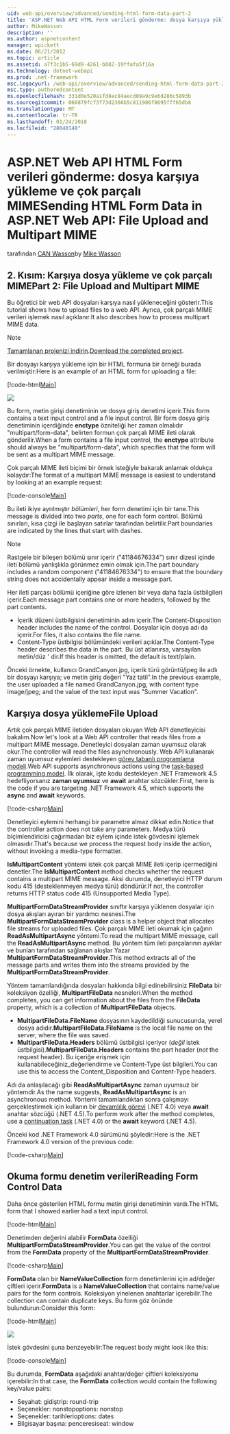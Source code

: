 ```yaml
---
uid: web-api/overview/advanced/sending-html-form-data-part-2
title: 'ASP.NET Web API HTML Form verileri gönderme: dosya karşıya yükleme ve çok parçalı MIME | Microsoft Docs'
author: MikeWasson
description: ''
ms.author: aspnetcontent
manager: wpickett
ms.date: 06/21/2012
ms.topic: article
ms.assetid: a7f3c1b5-69d9-4261-b082-19ffafa5f16a
ms.technology: dotnet-webapi
ms.prod: .net-framework
msc.legacyurl: /web-api/overview/advanced/sending-html-form-data-part-2
msc.type: authoredcontent
ms.openlocfilehash: 331d0e520a1fd8ec84aecd09a9c9e6d286c5893b
ms.sourcegitcommit: 060879fcf3f73d2366b5c811986f8695fff65db8
ms.translationtype: MT
ms.contentlocale: tr-TR
ms.lasthandoff: 01/24/2018
ms.locfileid: "28040148"
---
```

<a name="sending-html-form-data-in-aspnet-web-api-file-upload-and-multipart-mime"></a><span data-ttu-id="9b6f1-102">ASP.NET Web API HTML Form verileri gönderme: dosya karşıya yükleme ve çok parçalı MIME</span><span class="sxs-lookup"><span data-stu-id="9b6f1-102">Sending HTML Form Data in ASP.NET Web API: File Upload and Multipart MIME</span></span>
====================
<span data-ttu-id="9b6f1-103">tarafından [CAN Wasson](https://github.com/MikeWasson)</span><span class="sxs-lookup"><span data-stu-id="9b6f1-103">by [Mike Wasson](https://github.com/MikeWasson)</span></span>

## <a name="part-2-file-upload-and-multipart-mime"></a><span data-ttu-id="9b6f1-104">2. Kısım: Karşıya dosya yükleme ve çok parçalı MIME</span><span class="sxs-lookup"><span data-stu-id="9b6f1-104">Part 2: File Upload and Multipart MIME</span></span>

<span data-ttu-id="9b6f1-105">Bu öğretici bir web API dosyaları karşıya nasıl yükleneceğini gösterir.</span><span class="sxs-lookup"><span data-stu-id="9b6f1-105">This tutorial shows how to upload files to a web API.</span></span> <span data-ttu-id="9b6f1-106">Ayrıca, çok parçalı MIME verileri işlemek nasıl açıklanır.</span><span class="sxs-lookup"><span data-stu-id="9b6f1-106">It also describes how to process multipart MIME data.</span></span>

> [!NOTE]
> <span data-ttu-id="9b6f1-107">[Tamamlanan projenizi indirin](https://code.msdn.microsoft.com/ASPNET-Web-API-File-Upload-a8c0fb0d).</span><span class="sxs-lookup"><span data-stu-id="9b6f1-107">[Download the completed project](https://code.msdn.microsoft.com/ASPNET-Web-API-File-Upload-a8c0fb0d).</span></span>


<span data-ttu-id="9b6f1-108">Bir dosyayı karşıya yükleme için bir HTML formuna bir örneği burada verilmiştir:</span><span class="sxs-lookup"><span data-stu-id="9b6f1-108">Here is an example of an HTML form for uploading a file:</span></span>

[!code-html[Main](sending-html-form-data-part-2/samples/sample1.html)]

![](sending-html-form-data-part-2/_static/image1.png)

<span data-ttu-id="9b6f1-109">Bu form, metin girişi denetiminin ve dosya giriş denetimi içerir.</span><span class="sxs-lookup"><span data-stu-id="9b6f1-109">This form contains a text input control and a file input control.</span></span> <span data-ttu-id="9b6f1-110">Bir form dosya giriş denetiminin içerdiğinde **enctype** özniteliği her zaman olmalıdır &quot;multipart/form-data&quot;, belirten formun çok parçalı MIME ileti olarak gönderilir.</span><span class="sxs-lookup"><span data-stu-id="9b6f1-110">When a form contains a file input control, the **enctype** attribute should always be &quot;multipart/form-data&quot;, which specifies that the form will be sent as a multipart MIME message.</span></span>

<span data-ttu-id="9b6f1-111">Çok parçalı MIME ileti biçimi bir örnek isteğiyle bakarak anlamak oldukça kolaydır:</span><span class="sxs-lookup"><span data-stu-id="9b6f1-111">The format of a multipart MIME message is easiest to understand by looking at an example request:</span></span>

[!code-console[Main](sending-html-form-data-part-2/samples/sample2.cmd)]

<span data-ttu-id="9b6f1-112">Bu ileti ikiye ayrılmıştır *bölümleri*, her form denetimi için bir tane.</span><span class="sxs-lookup"><span data-stu-id="9b6f1-112">This message is divided into two *parts*, one for each form control.</span></span> <span data-ttu-id="9b6f1-113">Bölümü sınırları, kısa çizgi ile başlayan satırlar tarafından belirtilir.</span><span class="sxs-lookup"><span data-stu-id="9b6f1-113">Part boundaries are indicated by the lines that start with dashes.</span></span>

> [!NOTE]
> <span data-ttu-id="9b6f1-114">Rastgele bir bileşen bölümü sınır içerir (&quot;41184676334&quot;) sınır dizesi içinde ileti bölümü yanlışlıkla görünmez emin olmak için.</span><span class="sxs-lookup"><span data-stu-id="9b6f1-114">The part boundary includes a random component (&quot;41184676334&quot;) to ensure that the boundary string does not accidentally appear inside a message part.</span></span>


<span data-ttu-id="9b6f1-115">Her ileti parçası bölümü içeriğine göre izlenen bir veya daha fazla üstbilgileri içerir.</span><span class="sxs-lookup"><span data-stu-id="9b6f1-115">Each message part contains one or more headers, followed by the part contents.</span></span>

- <span data-ttu-id="9b6f1-116">İçerik düzeni üstbilgisini denetiminin adını içerir.</span><span class="sxs-lookup"><span data-stu-id="9b6f1-116">The Content-Disposition header includes the name of the control.</span></span> <span data-ttu-id="9b6f1-117">Dosyalar için dosya adı da içerir.</span><span class="sxs-lookup"><span data-stu-id="9b6f1-117">For files, it also contains the file name.</span></span>
- <span data-ttu-id="9b6f1-118">Content-Type üstbilgisi bölümündeki verileri açıklar.</span><span class="sxs-lookup"><span data-stu-id="9b6f1-118">The Content-Type header describes the data in the part.</span></span> <span data-ttu-id="9b6f1-119">Bu üst atlanırsa, varsayılan metin/düz ' dir.</span><span class="sxs-lookup"><span data-stu-id="9b6f1-119">If this header is omitted, the default is text/plain.</span></span>

<span data-ttu-id="9b6f1-120">Önceki örnekte, kullanıcı GrandCanyon.jpg, içerik türü görüntü/jpeg ile adlı bir dosyayı karşıya; ve metin giriş değeri &quot;Yaz tatil&quot;.</span><span class="sxs-lookup"><span data-stu-id="9b6f1-120">In the previous example, the user uploaded a file named GrandCanyon.jpg, with content type image/jpeg; and the value of the text input was &quot;Summer Vacation&quot;.</span></span>

## <a name="file-upload"></a><span data-ttu-id="9b6f1-121">Karşıya dosya yükleme</span><span class="sxs-lookup"><span data-stu-id="9b6f1-121">File Upload</span></span>

<span data-ttu-id="9b6f1-122">Artık çok parçalı MIME iletiden dosyaları okuyan Web API denetleyicisi bakalım.</span><span class="sxs-lookup"><span data-stu-id="9b6f1-122">Now let's look at a Web API controller that reads files from a multipart MIME message.</span></span> <span data-ttu-id="9b6f1-123">Denetleyici dosyaları zaman uyumsuz olarak okur.</span><span class="sxs-lookup"><span data-stu-id="9b6f1-123">The controller will read the files asynchronously.</span></span> <span data-ttu-id="9b6f1-124">Web API kullanarak zaman uyumsuz eylemleri destekleyen [görev tabanlı programlama modeli](https://msdn.microsoft.com/library/dd460693.aspx).</span><span class="sxs-lookup"><span data-stu-id="9b6f1-124">Web API supports asynchronous actions using the [task-based programming model](https://msdn.microsoft.com/library/dd460693.aspx).</span></span> <span data-ttu-id="9b6f1-125">İlk olarak, işte kodu destekleyen .NET Framework 4.5 hedefliyorsanız **zaman uyumsuz** ve **await** anahtar sözcükler.</span><span class="sxs-lookup"><span data-stu-id="9b6f1-125">First, here is the code if you are targeting .NET Framework 4.5, which supports the **async** and **await** keywords.</span></span>

[!code-csharp[Main](sending-html-form-data-part-2/samples/sample3.cs)]

<span data-ttu-id="9b6f1-126">Denetleyici eylemini herhangi bir parametre almaz dikkat edin.</span><span class="sxs-lookup"><span data-stu-id="9b6f1-126">Notice that the controller action does not take any parameters.</span></span> <span data-ttu-id="9b6f1-127">Medya türü biçimlendiricisi çağırmadan biz eylem içinde istek gövdesini işlemek olmasıdır.</span><span class="sxs-lookup"><span data-stu-id="9b6f1-127">That's because we process the request body inside the action, without invoking a media-type formatter.</span></span>

<span data-ttu-id="9b6f1-128">**IsMultipartContent** yöntemi istek çok parçalı MIME ileti içerip içermediğini denetler.</span><span class="sxs-lookup"><span data-stu-id="9b6f1-128">The **IsMultipartContent** method checks whether the request contains a multipart MIME message.</span></span> <span data-ttu-id="9b6f1-129">Aksi durumda, denetleyici HTTP durum kodu 415 (desteklenmeyen medya türü) döndürür.</span><span class="sxs-lookup"><span data-stu-id="9b6f1-129">If not, the controller returns HTTP status code 415 (Unsupported Media Type).</span></span>

<span data-ttu-id="9b6f1-130">**MultipartFormDataStreamProvider** sınıftır karşıya yüklenen dosyalar için dosya akışları ayıran bir yardımcı nesnesi.</span><span class="sxs-lookup"><span data-stu-id="9b6f1-130">The **MultipartFormDataStreamProvider** class is a helper object that allocates file streams for uploaded files.</span></span> <span data-ttu-id="9b6f1-131">Çok parçalı MIME ileti okumak için çağırın **ReadAsMultipartAsync** yöntemi.</span><span class="sxs-lookup"><span data-stu-id="9b6f1-131">To read the multipart MIME message, call the **ReadAsMultipartAsync** method.</span></span> <span data-ttu-id="9b6f1-132">Bu yöntem tüm ileti parçalarının ayıklar ve bunları tarafından sağlanan akışlar Yazar **MultipartFormDataStreamProvider**.</span><span class="sxs-lookup"><span data-stu-id="9b6f1-132">This method extracts all of the message parts and writes them into the streams provided by the **MultipartFormDataStreamProvider**.</span></span>

<span data-ttu-id="9b6f1-133">Yöntem tamamlandığında dosyaları hakkında bilgi edinebilirsiniz **FileData** bir koleksiyon özelliği, **MultipartFileData** nesneleri.</span><span class="sxs-lookup"><span data-stu-id="9b6f1-133">When the method completes, you can get information about the files from the **FileData** property, which is a collection of **MultipartFileData** objects.</span></span>

- <span data-ttu-id="9b6f1-134">**MultipartFileData.FileName** dosyasının kaydedildiği sunucusunda, yerel dosya adıdır.</span><span class="sxs-lookup"><span data-stu-id="9b6f1-134">**MultipartFileData.FileName** is the local file name on the server, where the file was saved.</span></span>
- <span data-ttu-id="9b6f1-135">**MultipartFileData.Headers** bölümü üstbilgisi içeriyor (*değil* istek üstbilgisi).</span><span class="sxs-lookup"><span data-stu-id="9b6f1-135">**MultipartFileData.Headers** contains the part header (*not* the request header).</span></span> <span data-ttu-id="9b6f1-136">Bu içeriğe erişmek için kullanabileceğiniz\_değerlendirme ve Content-Type üst bilgileri.</span><span class="sxs-lookup"><span data-stu-id="9b6f1-136">You can use this to access the Content\_Disposition and Content-Type headers.</span></span>

<span data-ttu-id="9b6f1-137">Adı da anlaşılacağı gibi **ReadAsMultipartAsync** zaman uyumsuz bir yöntemdir.</span><span class="sxs-lookup"><span data-stu-id="9b6f1-137">As the name suggests, **ReadAsMultipartAsync** is an asynchronous method.</span></span> <span data-ttu-id="9b6f1-138">Yöntemi tamamlandıktan sonra çalışmayı gerçekleştirmek için kullanın bir [devamlılık görevi](https://msdn.microsoft.com/library/ee372288.aspx) (.NET 4.0) veya **await** anahtar sözcüğü (.NET 4.5).</span><span class="sxs-lookup"><span data-stu-id="9b6f1-138">To perform work after the method completes, use a [continuation task](https://msdn.microsoft.com/library/ee372288.aspx) (.NET 4.0) or the **await** keyword (.NET 4.5).</span></span>

<span data-ttu-id="9b6f1-139">Önceki kod .NET Framework 4.0 sürümünü şöyledir:</span><span class="sxs-lookup"><span data-stu-id="9b6f1-139">Here is the .NET Framework 4.0 version of the previous code:</span></span>

[!code-csharp[Main](sending-html-form-data-part-2/samples/sample4.cs)]

## <a name="reading-form-control-data"></a><span data-ttu-id="9b6f1-140">Okuma formu denetim verileri</span><span class="sxs-lookup"><span data-stu-id="9b6f1-140">Reading Form Control Data</span></span>

<span data-ttu-id="9b6f1-141">Daha önce gösterilen HTML formu metin girişi denetiminin vardı.</span><span class="sxs-lookup"><span data-stu-id="9b6f1-141">The HTML form that I showed earlier had a text input control.</span></span>

[!code-html[Main](sending-html-form-data-part-2/samples/sample5.html)]

<span data-ttu-id="9b6f1-142">Denetimden değerini alabilir **FormData** özelliği **MultipartFormDataStreamProvider**.</span><span class="sxs-lookup"><span data-stu-id="9b6f1-142">You can get the value of the control from the **FormData** property of the **MultipartFormDataStreamProvider**.</span></span>

[!code-csharp[Main](sending-html-form-data-part-2/samples/sample6.cs?highlight=15)]

<span data-ttu-id="9b6f1-143">**FormData** olan bir **NameValueCollection** form denetimlerini için ad/değer çiftleri içerir.</span><span class="sxs-lookup"><span data-stu-id="9b6f1-143">**FormData** is a **NameValueCollection** that contains name/value pairs for the form controls.</span></span> <span data-ttu-id="9b6f1-144">Koleksiyon yinelenen anahtarlar içerebilir.</span><span class="sxs-lookup"><span data-stu-id="9b6f1-144">The collection can contain duplicate keys.</span></span> <span data-ttu-id="9b6f1-145">Bu form göz önünde bulundurun:</span><span class="sxs-lookup"><span data-stu-id="9b6f1-145">Consider this form:</span></span>

[!code-html[Main](sending-html-form-data-part-2/samples/sample7.html)]

![](sending-html-form-data-part-2/_static/image2.png)

<span data-ttu-id="9b6f1-146">İstek gövdesini şuna benzeyebilir:</span><span class="sxs-lookup"><span data-stu-id="9b6f1-146">The request body might look like this:</span></span>

[!code-console[Main](sending-html-form-data-part-2/samples/sample8.cmd)]

<span data-ttu-id="9b6f1-147">Bu durumda, **FormData** aşağıdaki anahtar/değer çiftleri koleksiyonu içerebilir:</span><span class="sxs-lookup"><span data-stu-id="9b6f1-147">In that case, the **FormData** collection would contain the following key/value pairs:</span></span>

- <span data-ttu-id="9b6f1-148">Seyahat: gidiş</span><span class="sxs-lookup"><span data-stu-id="9b6f1-148">trip: round-trip</span></span>
- <span data-ttu-id="9b6f1-149">Seçenekler: nonstop</span><span class="sxs-lookup"><span data-stu-id="9b6f1-149">options: nonstop</span></span>
- <span data-ttu-id="9b6f1-150">Seçenekler: tarihleri</span><span class="sxs-lookup"><span data-stu-id="9b6f1-150">options: dates</span></span>
- <span data-ttu-id="9b6f1-151">Bilgisayar başına: penceresi</span><span class="sxs-lookup"><span data-stu-id="9b6f1-151">seat: window</span></span>
